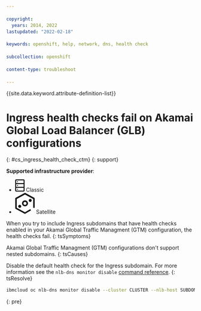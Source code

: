 ```yaml
---

copyright: 
  years: 2014, 2022
lastupdated: "2022-02-18"

keywords: openshift, help, network, dns, health check

subcollection: openshift

content-type: troubleshoot

---
```


{{site.data.keyword.attribute-definition-list}}


# Ingress health checks fail on Akamai Global Load Balancer (GLB) configurations
{: #cs_ingress_health_check_ctm}
{: support}

**Supported infrastructure provider**:
* ![Classic infrastructure provider icon.](images/icon-classic-2.svg) Classic
* ![Satellite infrastructure provider icon.](images/icon-satellite.svg) Satellite


When you try to include Ingress subdomains that have health checks enabled in your Akamai Global Traffic Managment (GTM) configuration, the health checks fail.
{: tsSymptoms}


Akamai Global Traffic Managment (GTM) configurations don't support nested subdomains.
{: tsCauses}

Disable the default health check for the Ingress subdomain. For more information see the `nlb-dns monitor disable` [command reference](/docs/openshift?topic=openshift-kubernetes-service-cli#cs_nlb-dns-monitor-disable).
{: tsResolve}

```sh
ibmcloud oc nlb-dns monitor disable --cluster CLUSTER --nlb-host SUBDOMAIN 
```
{: pre}








